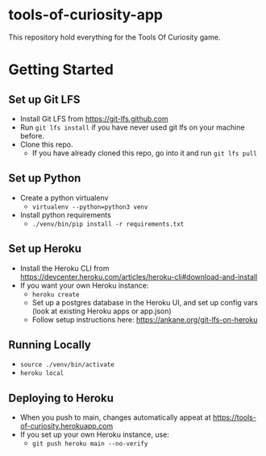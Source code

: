# tools-of-curiosity-app
This repository hold everything for the Tools Of Curiosity game.

# Getting Started

## Set up Git LFS
* Install Git LFS from https://git-lfs.github.com
* Run `git lfs install` if you have never used git lfs on your machine before.
* Clone this repo. 
    * If you have already cloned this repo, go into it and run `git lfs pull`

## Set up Python
* Create a python virtualenv
    * `virtualenv --python=python3 venv`
* Install python requirements
    * `./venv/bin/pip install -r requirements.txt`

## Set up Heroku 
* Install the Heroku CLI from https://devcenter.heroku.com/articles/heroku-cli#download-and-install
* If you want your own Heroku instance:
   * `heroku create`
   * Set up a postgres database in the Heroku UI, and set up config vars (look at existing Heroku apps or app.json)
   * Follow setup instructions here: https://ankane.org/git-lfs-on-heroku

## Running Locally
* `source ./venv/bin/activate`
* `heroku local` 

## Deploying to Heroku
* When you push to main, changes automatically appeat at https://tools-of-curiosity.herokuapp.com
* If you set up your own Heroku instance, use:
   * `git push heroku main --no-verify`
